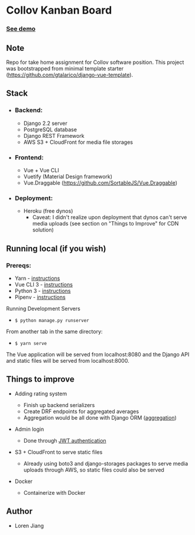 # Collov Kanban Board

### [See demo](https://collov-kanban.herokuapp.com/#/)

## Note

Repo for take home assignment for Collov software position. This project was bootstrapped from minimal template starter (https://github.com/gtalarico/django-vue-template).

  

## Stack

-  ### Backend:
	- Django 2.2 server
	- PostgreSQL database
	- Django REST Framework
	- AWS S3 + CloudFront for media file storages
  
-  ### Frontend:
	- Vue + Vue CLI
	- Vuetify (Material Design framework)
	- Vue.Draggable (https://github.com/SortableJS/Vue.Draggable)

-  ### Deployment:
	- Heroku (free dynos)
		- Caveat: I didn't realize upon deployment that dynos can't serve media uploads (see section on "Things to Improve" for CDN solution)
  
 
## Running local (if you wish)
### Prereqs:
-   Yarn - [instructions](https://yarnpkg.com/en/docs/install)
-   Vue CLI 3 - [instructions](https://cli.vuejs.org/guide/installation.html)
-   Python 3 - [instructions](https://wiki.python.org/moin/BeginnersGuide)
-   Pipenv - [instructions](https://pipenv.readthedocs.io/en/latest/install/#installing-pipenv)

Running Development Servers
- `$ python manage.py runserver`

  

From another tab in the same directory:
- `$ yarn serve`

  

The Vue application will be served from localhost:8080 and the Django API and static files will be served from localhost:8000.
## Things to improve

- Adding rating system
	- Finish up backend serializers
	- Create DRF endpoints for aggregated averages
	- Aggregation would be all done with Django ORM ([aggregation](https://docs.djangoproject.com/en/2.2/topics/db/aggregation/#generating-aggregates-for-each-item-in-a-queryset))

- Admin login
	- Done through [JWT authentication](https://www.pydanny.com/drf-jwt-axios-vue.html)

- S3 + CloudFront to serve static files
	- Already using boto3 and django-storages packages to serve media uploads through AWS, so static files  could also be served

- Docker
    - Containerize with Docker

## Author

- Loren Jiang
